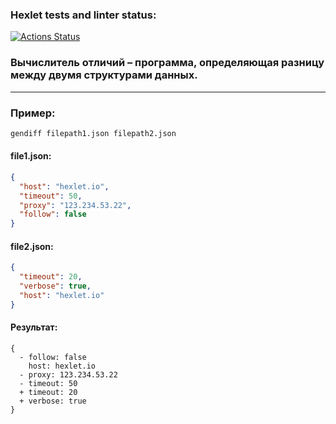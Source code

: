 ### Hexlet tests and linter status:
[![Actions Status](https://github.com/kuraevam/frontend-project-46/workflows/hexlet-check/badge.svg)](https://github.com/kuraevam/frontend-project-46/actions)

### Вычислитель отличий – программа, определяющая разницу между двумя структурами данных.

---

### Пример:

```sh
gendiff filepath1.json filepath2.json
```

#### file1.json:
```json
{
  "host": "hexlet.io",
  "timeout": 50,
  "proxy": "123.234.53.22",
  "follow": false
}
```

#### file2.json:
```json
{
  "timeout": 20,
  "verbose": true,
  "host": "hexlet.io"
}
```

#### Результат:
```
{
  - follow: false
    host: hexlet.io
  - proxy: 123.234.53.22
  - timeout: 50
  + timeout: 20
  + verbose: true
}
```